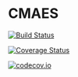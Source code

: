 # CMAES

[![Build Status](https://travis-ci.org/jonathanBieler/CMAES.jl.svg?branch=master)](https://travis-ci.org/jonathanBieler/CMAES.jl)

[![Coverage Status](https://coveralls.io/repos/jonathanBieler/CMAES.jl/badge.svg?branch=master&service=github)](https://coveralls.io/github/jonathanBieler/CMAES.jl?branch=master)

[![codecov.io](http://codecov.io/github/jonathanBieler/CMAES.jl/coverage.svg?branch=master)](http://codecov.io/github/jonathanBieler/CMAES.jl?branch=master)

